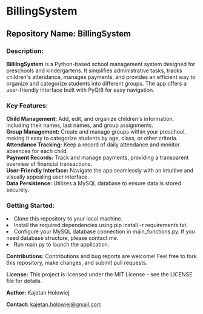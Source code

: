 # BillingSystem
<h2>Repository Name: BillingSystem</h2>


<h3>Description:</h3>
<b>BillilngSystem</b> is a Python-based school management system designed for preschools and kindergartens. It simplifies administrative tasks, tracks children's attendance, manages payments, and provides an efficient way to organize and categorize students into different groups. The app offers a user-friendly interface built with PyQt6 for easy navigation.

<h3>Key Features:</h3>

<b>Child Management:</b> Add, edit, and organize children's information, including their names, last names, and group assignments.<br>
<b>Group Management:</b> Create and manage groups within your preschool, making it easy to categorize students by age, class, or other criteria.<br>
<b>Attendance Tracking:</b> Keep a record of daily attendance and monitor absences for each child.<br>
<b>Payment Records:</b> Track and manage payments, providing a transparent overview of financial transactions.<br>
<b>User-Friendly Interface:</b> Navigate the app seamlessly with an intuitive and visually appealing user interface.<br>
<b>Data Persistence:</b> Utilizes a MySQL database to ensure data is stored securely.

<h3>Getting Started:</h3>

<li>Clone this repository to your local machine.</li>
<li>Install the required dependencies using pip install -r requirements.txt.</li>
<li>Configure your MySQL database connection in main_functions.py. If you need database structure, please contact me. </li>
<li>Run main.py to launch the application.</li>

<b>Contributions:</b>
Contributions and bug reports are welcome! Feel free to fork this repository, make changes, and submit pull requests.

<b>License:</b>
This project is licensed under the MIT License - see the LICENSE file for details.

<b>Author:</b>
Kajetan Holowiej

<b>Contact:</b>
kajetan.holowiej@gmail.com
